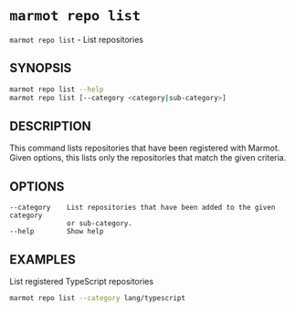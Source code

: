 # `marmot repo list`

`marmot repo list` - List repositories

## SYNOPSIS

```sh
marmot repo list --help
marmot repo list [--category <category|sub-category>]
```

## DESCRIPTION

This command lists repositories that have been registered with Marmot.
Given options, this lists only the repositories that match the given criteria.

## OPTIONS

```text
--category    List repositories that have been added to the given category
              or sub-category.
--help        Show help
```

## EXAMPLES

List registered TypeScript repositories

```sh
marmot repo list --category lang/typescript
```
